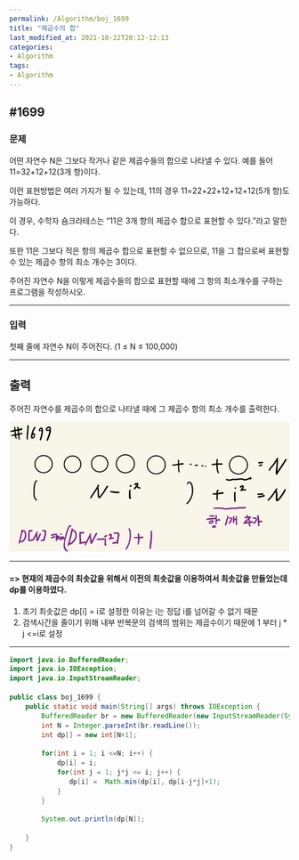 ```yaml
---
permalink: /Algorithm/boj_1699
title: "제곱수의 합"
last_modified_at: 2021-10-22T20:12-12:13
categories:
- Algorithm
tags:
- Algorithm
---
```


## #1699

### 문제

어떤 자연수 N은 그보다 작거나 같은 제곱수들의 합으로 나타낼 수 있다. 예를 들어 11=32+12+12(3개 항)이다.  

이런 표현방법은 여러 가지가 될 수 있는데, 11의 경우 11=22+22+12+12+12(5개 항)도 가능하다.  

이 경우, 수학자 숌크라테스는 “11은 3개 항의 제곱수 합으로 표현할 수 있다.”라고 말한다.  

또한 11은 그보다 적은 항의 제곱수 합으로 표현할 수 없으므로, 11을 그 합으로써 표현할 수 있는 제곱수 항의 최소 개수는 3이다.

주어진 자연수 N을 이렇게 제곱수들의 합으로 표현할 때에 그 항의 최소개수를 구하는 프로그램을 작성하시오.

---

### 입력

첫째 줄에 자연수 N이 주어진다. (1 ≤ N ≤ 100,000)

---

## 출력

주어진 자연수를 제곱수의 합으로 나타낼 때에 그 제곱수 항의 최소 개수를 출력한다.

![1699](/assets/image/algo/1699.jpg)

---

#### => 현재의 제곱수의 최솟값을 위해서 이전의 최솟값을 이용하여서 최솟값을 만들었는데 dp를 이용하였다. 

1. 초기 최솟값은 dp[i] = i로 설정한 이유는 i는 정답 i를 넘어갈 수 없기 때문
2. 검색시간을 줄이기 위해 내부 반복문의 검색의 범위는 제곱수이기 때문에 1 부터 j * j <=i로 설정

---

```java
import java.io.BufferedReader;
import java.io.IOException;
import java.io.InputStreamReader;

public class boj_1699 {
    public static void main(String[] args) throws IOException {
        BufferedReader br = new BufferedReader(new InputStreamReader(System.in));
        int N = Integer.parseInt(br.readLine());
        int dp[] = new int[N+1];

        for(int i = 1; i <=N; i++) {
            dp[i] = i;
            for(int j = 1; j*j <= i; j++) {
               dp[i] =  Math.min(dp[i], dp[i-j*j]+1);
            }
        }

        System.out.println(dp[N]);

    }
}
```

